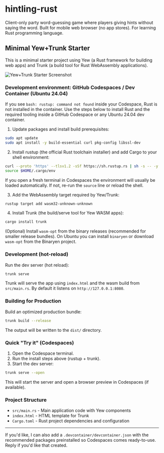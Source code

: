 # hintling-rust
Client-only party word-guessing game where players giving hints without saying the word. Built for mobile web browser (no app stores). For learning Rust programming language.

## Minimal Yew+Trunk Starter

This is a minimal starter project using Yew (a Rust framework for building web apps) and Trunk (a build tool for Rust WebAssembly applications).

![Yew+Trunk Starter Screenshot](https://github.com/user-attachments/assets/318866a0-1837-4990-af6a-e099df152b1e)

### Development environment: GitHub Codespaces / Dev Container (Ubuntu 24.04)

If you see `bash: rustup: command not found` inside your Codespace, Rust is not installed in the container. Use the steps below to install Rust and the required tooling inside a GitHub Codespace or any Ubuntu 24.04 dev container.

1. Update packages and install build prerequisites:
```bash
sudo apt update
sudo apt install -y build-essential curl pkg-config libssl-dev
```

2. Install rustup (the official Rust toolchain installer) and add Cargo to your shell environment:
```bash
curl --proto 'https' --tlsv1.2 -sSf https://sh.rustup.rs | sh -s -- -y
source $HOME/.cargo/env
```
If you open a fresh terminal in Codespaces the environment will usually be loaded automatically. If not, re-run the `source` line or reload the shell.

3. Add the WebAssembly target required by Yew/Trunk:
```bash
rustup target add wasm32-unknown-unknown
```

4. Install Trunk (the build/serve tool for Yew WASM apps):
```bash
cargo install trunk
```

(Optional) Install `wasm-opt` from the binary releases (recommended for smaller release bundles). On Ubuntu you can install `binaryen` or download `wasm-opt` from the Binaryen project.

### Development (hot-reload)

Run the dev server (hot reload):
```bash
trunk serve
```

Trunk will serve the app using `index.html` and the wasm build from `src/main.rs`. By default it listens on `http://127.0.0.1:8080`.

### Building for Production

Build an optimized production bundle:
```bash
trunk build --release
```

The output will be written to the `dist/` directory.

### Quick "Try it" (Codespaces)

1. Open the Codespace terminal.
2. Run the install steps above (rustup + trunk).
3. Start the dev server:
```bash
trunk serve --open
```
This will start the server and open a browser preview in Codespaces (if available).

### Project Structure

- `src/main.rs` - Main application code with Yew components
- `index.html` - HTML template for Trunk
- `Cargo.toml` - Rust project dependencies and configuration

---

If you'd like, I can also add a `.devcontainer/devcontainer.json` with the recommended packages preinstalled so Codespaces comes ready-to-use. Reply if you'd like that created.

